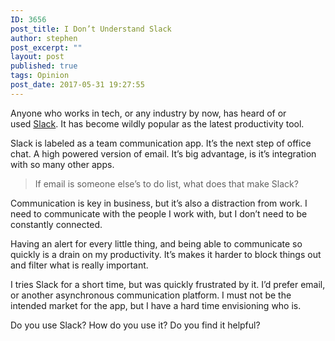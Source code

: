 ```yaml
---
ID: 3656
post_title: I Don’t Understand Slack
author: stephen
post_excerpt: ""
layout: post
published: true
tags: Opinion
post_date: 2017-05-31 19:27:55
---
```

<p id="36aa" class="graf graf--p graf-after--h3">Anyone who works in tech, or any industry by now, has heard of or used <a class="markup--anchor markup--p-anchor" href="https://slack.com/" target="_blank" rel="nofollow noopener" data-href="https://slack.com/">Slack</a>. It has become wildly popular as the latest productivity tool.</p>
<p id="fe14" class="graf graf--p graf-after--p">Slack is labeled as a team communication app. It’s the next step of office chat. A high powered version of email. It’s big advantage, is it’s integration with so many other apps.</p>

<blockquote id="8981" class="graf graf--pullquote graf-after--p">If email is someone else’s to do list, what does that make Slack?</blockquote>
<p id="3c54" class="graf graf--p graf-after--pullquote">Communication is key in business, but it’s also a distraction from work. I need to communicate with the people I work with, but I don’t need to be constantly connected.</p>
<p id="ad44" class="graf graf--p graf-after--p">Having an alert for every little thing, and being able to communicate so quickly is a drain on my productivity. It’s makes it harder to block things out and filter what is really important.</p>
<p id="03e5" class="graf graf--p graf-after--p">I tries Slack for a short time, but was quickly frustrated by it. I’d prefer email, or another asynchronous communication platform. I must not be the intended market for the app, but I have a hard time envisioning who is.</p>
<p id="1733" class="graf graf--p graf-after--p graf--trailing">Do you use Slack? How do you use it? Do you find it helpful?</p>